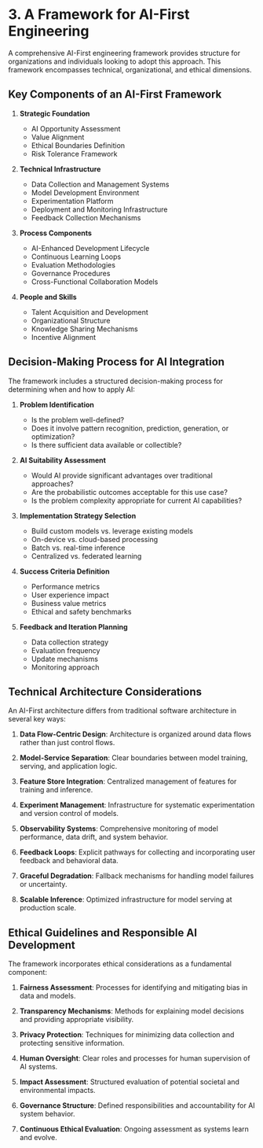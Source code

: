 # 3. A Framework for AI-First Engineering

A comprehensive AI-First engineering framework provides structure for organizations and individuals looking to adopt this approach. This framework encompasses technical, organizational, and ethical dimensions.

## Key Components of an AI-First Framework

1. **Strategic Foundation**
   - AI Opportunity Assessment
   - Value Alignment
   - Ethical Boundaries Definition
   - Risk Tolerance Framework

2. **Technical Infrastructure**
   - Data Collection and Management Systems
   - Model Development Environment
   - Experimentation Platform
   - Deployment and Monitoring Infrastructure
   - Feedback Collection Mechanisms

3. **Process Components**
   - AI-Enhanced Development Lifecycle
   - Continuous Learning Loops
   - Evaluation Methodologies
   - Governance Procedures
   - Cross-Functional Collaboration Models

4. **People and Skills**
   - Talent Acquisition and Development
   - Organizational Structure
   - Knowledge Sharing Mechanisms
   - Incentive Alignment

## Decision-Making Process for AI Integration

The framework includes a structured decision-making process for determining when and how to apply AI:

1. **Problem Identification**
   - Is the problem well-defined?
   - Does it involve pattern recognition, prediction, generation, or optimization?
   - Is there sufficient data available or collectible?

2. **AI Suitability Assessment**
   - Would AI provide significant advantages over traditional approaches?
   - Are the probabilistic outcomes acceptable for this use case?
   - Is the problem complexity appropriate for current AI capabilities?

3. **Implementation Strategy Selection**
   - Build custom models vs. leverage existing models
   - On-device vs. cloud-based processing
   - Batch vs. real-time inference
   - Centralized vs. federated learning

4. **Success Criteria Definition**
   - Performance metrics
   - User experience impact
   - Business value metrics
   - Ethical and safety benchmarks

5. **Feedback and Iteration Planning**
   - Data collection strategy
   - Evaluation frequency
   - Update mechanisms
   - Monitoring approach

## Technical Architecture Considerations

An AI-First architecture differs from traditional software architecture in several key ways:

1. **Data Flow-Centric Design**: Architecture is organized around data flows rather than just control flows.

2. **Model-Service Separation**: Clear boundaries between model training, serving, and application logic.

3. **Feature Store Integration**: Centralized management of features for training and inference.

4. **Experiment Management**: Infrastructure for systematic experimentation and version control of models.

5. **Observability Systems**: Comprehensive monitoring of model performance, data drift, and system behavior.

6. **Feedback Loops**: Explicit pathways for collecting and incorporating user feedback and behavioral data.

7. **Graceful Degradation**: Fallback mechanisms for handling model failures or uncertainty.

8. **Scalable Inference**: Optimized infrastructure for model serving at production scale.

## Ethical Guidelines and Responsible AI Development

The framework incorporates ethical considerations as a fundamental component:

1. **Fairness Assessment**: Processes for identifying and mitigating bias in data and models.

2. **Transparency Mechanisms**: Methods for explaining model decisions and providing appropriate visibility.

3. **Privacy Protection**: Techniques for minimizing data collection and protecting sensitive information.

4. **Human Oversight**: Clear roles and processes for human supervision of AI systems.

5. **Impact Assessment**: Structured evaluation of potential societal and environmental impacts.

6. **Governance Structure**: Defined responsibilities and accountability for AI system behavior.

7. **Continuous Ethical Evaluation**: Ongoing assessment as systems learn and evolve. 